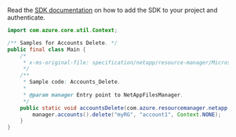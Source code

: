 Read the [SDK documentation](https://github.com/Azure/azure-sdk-for-java/blob/azure-resourcemanager-netapp_1.0.0-beta.7/sdk/netapp/azure-resourcemanager-netapp/README.md) on how to add the SDK to your project and authenticate.

```java
import com.azure.core.util.Context;

/** Samples for Accounts Delete. */
public final class Main {
    /*
     * x-ms-original-file: specification/netapp/resource-manager/Microsoft.NetApp/stable/2021-08-01/examples/Accounts_Delete.json
     */
    /**
     * Sample code: Accounts_Delete.
     *
     * @param manager Entry point to NetAppFilesManager.
     */
    public static void accountsDelete(com.azure.resourcemanager.netapp.NetAppFilesManager manager) {
        manager.accounts().delete("myRG", "account1", Context.NONE);
    }
}
```
